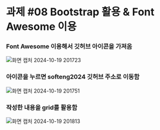 # 과제 #08 Bootstrap 활용 & Font Awesome 이용
### Font Awesome 이용해서 깃허브 아이콘을 가져옴
![화면 캡처 2024-10-19 201723](https://github.com/user-attachments/assets/53bb524c-ae79-4a22-a813-65ec76391952)

### 아이콘을 누르면 softeng2024 깃허브 주소로 이동함
![화면 캡처 2024-10-19 201751](https://github.com/user-attachments/assets/95aff0cb-bbf4-40f6-90e5-92709b329014)

### 작성한 내용을 grid를 활용함
![화면 캡처 2024-10-19 201813](https://github.com/user-attachments/assets/1f2fe443-44d9-444b-b2bb-8934bde9d72e)


